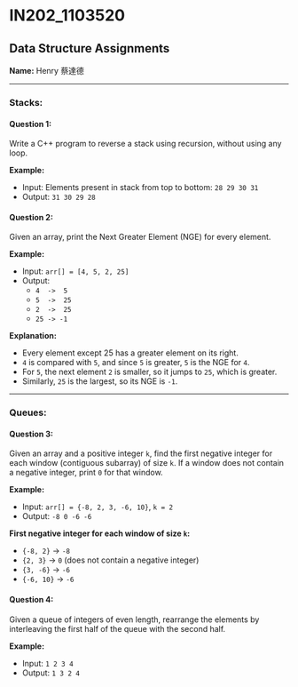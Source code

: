# IN202_1103520
## Data Structure Assignments
**Name:** Henry 蔡達德

---

### Stacks:

#### Question 1:
Write a C++ program to reverse a stack using recursion, without using any loop.

**Example:**
- Input: Elements present in stack from top to bottom: `28 29 30 31`
- Output: `31 30 29 28`

#### Question 2:
Given an array, print the Next Greater Element (NGE) for every element.

**Example:**
- Input: `arr[] = [4, 5, 2, 25]`
- Output:
  - `4  ->  5`
  - `5  ->  25`
  - `2  ->  25`
  - `25 -> -1`

**Explanation:**
- Every element except 25 has a greater element on its right.
- `4` is compared with `5`, and since `5` is greater, `5` is the NGE for `4`.
- For `5`, the next element `2` is smaller, so it jumps to `25`, which is greater.
- Similarly, `25` is the largest, so its NGE is `-1`.

---

### Queues:

#### Question 3:
Given an array and a positive integer `k`, find the first negative integer for each window (contiguous subarray) of size `k`. If a window does not contain a negative integer, print `0` for that window.

**Example:**
- Input: `arr[] = {-8, 2, 3, -6, 10}`, `k = 2`
- Output: `-8 0 -6 -6`

**First negative integer for each window of size `k`:**
- `{-8, 2}` → `-8`
- `{2, 3}` → `0` (does not contain a negative integer)
- `{3, -6}` → `-6`
- `{-6, 10}` → `-6`

#### Question 4:
Given a queue of integers of even length, rearrange the elements by interleaving the first half of the queue with the second half.

**Example:**
- Input: `1 2 3 4`
- Output: `1 3 2 4`
